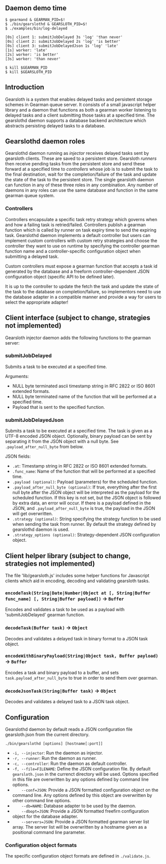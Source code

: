 ## Daemon demo time

    $ gearmand & GEARMAN_PID=$!
    $ ./bin/gearslothd & GEARSLOTH_PID=$!
    $ ./examples/bin/log-delayed

    [0s] client 1: submitJobDelayed 3s 'log' 'than never'
    [0s] client 2: submitJobDelayed 2s 'log' 'is better'
    [0s] client 3: submitJobDelayedJson 1s 'log' 'late'
    [1s] worker: 'late'
    [2s] worker: 'is better'
    [3s] worker: 'than never'

    $ kill $GEARMAN_PID
    $ kill $GEARSLOTH_PID

## Introduction

Gearsloth is a system that enables delayed tasks and persistent storage schemes
in Gearman queue server. It consists of a small javascript helper library and a
daemon that functions as both a gearman worker listening to delayed tasks and a
client submitting those tasks at a specified time. The gearslothd daemon
supports a database backend architecture which abstracts persisting delayed
tasks to a database.

## Gearslothd daemon roles

Gearslothd daemon running as *injector* receives delayed tasks sent by gearsloth
clients. These are saved to a persistent store. Gearsloth *runners* then
receive pending tasks from the persistent store and send these forward at a
specified time to *controllers* whose job is to submit the task to the final
destination, wait for the completion/failure of the task and update the state
of the task to the persistent store. The single gearsloth daemon can function in
any of these three roles in any combination. Any number of daemons in any roles
can use the same database and function in the same gearman queue system.

### Controllers

Controllers encapsulate a specific task retry strategy which governs when and
how a failing task is retried/failed. Controllers publish a gearman function
which is called by runner on task expiry time to send the expiring task.
Gearslothd daemon implements a default controller but users can implement
custom controllers with custom retry strategies and choose the controller
they want to use on runtime by specifying the controller gearman function name
and a controller-specific configuration object when submitting a delayed task.

Custom controllers must expose a gearman function that accepts a task id
generated by the database and a freeform controller-dependent JSON configuration
object (specific API to be defined later).

It is up to the controller to update the fetch the task and update the state of
the task to the database on completion/failure, so implementors need to use the
database adapter in a compatible manner and provide a way for users to select
the appropriate adapter!

## Client interface (subject to change, strategies not implemented)

Gearsloth injector daemon adds the following functions to the gearman server:

### submitJobDelayed

Submits a task to be executed at a specified time.

Arguments:

* NULL byte terminated ascii timestamp string in RFC 2822 or ISO 8601 extended
  formats.
* NULL byte terminated name of the function that will be performed at a
  specified time.
* Payload that is sent to the specified function.

### submitJobDelayedJson

Submits a task to be executed at a specified time. The task is given as a
UTF-8 encoded JSON object. Optionally, binary payload can be sent by separating
it from the JSON object with a null byte. See `.payload_after_null_byte` from below.

JSON fields:

* `.at`: Timestamp string in RFC 2822 or ISO 8601 extended formats.
* `.func_name`: Name of the function that will be performed at a specified time.
* `.payload (optional)`: Payload (parameters) for the scheduled function.
* `.payload_after_null_byte (optional)`: If true, everything after the first null
  byte after the JSON object will be interpreted as the payload for the scheduled function.
  If this key is not set, but the JSON object is followed by extra data, an error
  will occur. If there is a payload defined in the JSON, and `.payload_after_null_byte` is true,
  the payload in the JSON will get overwritten.
* `.strategy (optional)`: String specifying the strategy
  function to be used when sending the task from runner. By
  default the strategy defined by gearslothd daemon is used.
* `.strategy_options (optional)`: Strategy-dependent
  JSON configuration object.

## Client helper library (subject to change, strategies not implemented)

The file 'lib/gearsloth.js' includes some helper functions for Javascript
clients which aid in encoding, decoding and validating gearsloth tasks.

### `encodeTask(String|Date|Number|Object at [, String|Buffer func_name] [, String|Buffer payload])` -> `Buffer`

Encodes and validates a task to be used as a payload with 'submitJobDelayed'
gearman function.

### `decodeTask(Buffer task)` -> `Object`

Decodes and validates a delayed task in binary format to a JSON task object.

### `encodeWithBinaryPayload(String|Object task, Buffer payload)` -> `Buffer`

Encodes a task and binary payload to a buffer, and sets `task.payload_after_null_byte` to true
in order to send them over gearman.

### `decodeJsonTask(String|Buffer task)` -> `Object`

Decodes and validates a delayed task to a JSON task object.

## Configuration

Gearslothd daemon by default reads a JSON configuration file gearsloth.json from
the current directory.

`./bin/gearslothd [options] [hostname[:port]]`

* `-i, --injector`: Run the daemon as injector.
* `-r, --runner`: Run the daemon as runner.
* `-c, --controller`: Run the daemon as default controller.
* `-f, --file=FILENAME`: Define the JSON configuration file. By default
  `gearsloth.json` in the currenct directory will be used. Options specified
  in this file are overwritten by any options defined by command line options.
* `    --conf=JSON`: Provide a JSON formatted configuration object on the
  command line. Any options defined by this object are overwritten by other
  command line options.
* `    --db=NAME`: Database adapter to be used by the daemon.
* `    --dbopt=JSON`: Provide a JSON formatted freefirn configuration object for
  the database adapter.
* `    --servers=JSON`: Provide a JSON formatted gearman server list array.
  The server list will be overwritten by a hostname given as a positional
  command line parameter.

### Configuration object formats

The specific configuration object formats are defined in `./validate.js`.
